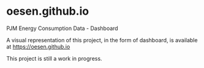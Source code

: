 # oesen.github.io
PJM Energy Consumption Data - Dashboard

A visual representation of this project, in the form of dashboard, is available at https://oesen.github.io

This project is still a work in progress. 
